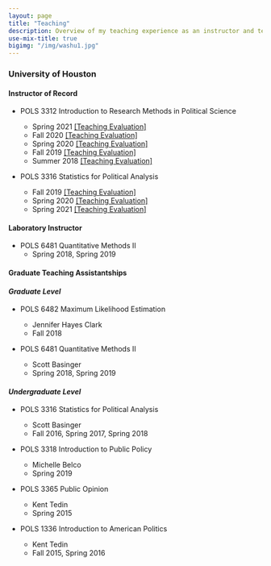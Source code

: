 ```yaml
---
layout: page
title: "Teaching"
description: Overview of my teaching experience as an instructor and teaching assistant.
use-mix-title: true
bigimg: "/img/washu1.jpg"
---
```


### University of Houston
#### Instructor of Record   
* POLS 3312 Introduction to Research Methods in Political Science
  * Spring 2021 <a href="https://yongkwangk.github.io/files/3312 spring 2021.pdf" target="_blank">[Teaching Evaluation]</a>
  * Fall 2020 <a href="https://yongkwangk.github.io/files/3312 fall 2020 1.pdf" target="_blank">[Teaching Evaluation]</a>
  * Spring 2020 <a href="https://yongkwangk.github.io/files/3312 spring 2020.pdf" target="_blank">[Teaching Evaluation]</a>
  * Fall 2019 <a href="https://yongkwangk.github.io/files/3312 2019 kim.pdf" target="_blank">[Teaching Evaluation]</a>
  * Summer 2018 <a href="https://yongkwangk.github.io/files/Kim_U of H course evaluation.pdf" target="_blank">[Teaching Evaluation]</a>
   
* POLS 3316 Statistics for Political Analysis
  * Fall 2019 <a href="https://yongkwangk.github.io/files/3316 2019 kim.pdf" target="_blank">[Teaching Evaluation]</a>
  * Spring 2020 <a href="https://yongkwangk.github.io/files/3316 2020 Spring.pdf" target="_blank">[Teaching Evaluation]</a>
  * Spring 2021 <a href="https://yongkwangk.github.io/files/3316 2020 Spring.pdf" target="_blank">[Teaching Evaluation]</a>
  
#### Laboratory Instructor
* POLS 6481 Quantitative Methods II 
  * Spring 2018, Spring 2019
  
#### Graduate Teaching Assistantships 
#### *Graduate Level*
* POLS 6482 Maximum Likelihood Estimation 
  * Jennifer Hayes Clark
  * Fall 2018
  
* POLS 6481 Quantitative Methods II 
  * Scott Basinger
  * Spring 2018, Spring 2019

#### *Undergraduate Level*
* POLS 3316 Statistics for Political Analysis 
  * Scott Basinger
  * Fall 2016, Spring 2017, Spring 2018
  
* POLS 3318 Introduction to Public Policy 
  * Michelle Belco
  * Spring 2019
  
* POLS 3365 Public Opinion 
  * Kent Tedin
  * Spring 2015
  
* POLS 1336 Introduction to American Politics 
  * Kent Tedin
  * Fall 2015, Spring 2016

